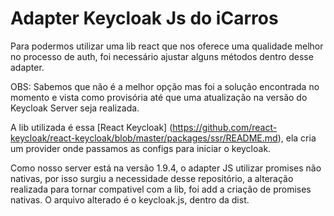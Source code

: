 # Adapter Keycloak Js do iCarros

Para podermos utilizar uma lib react que nos oferece uma qualidade melhor no processo de auth, foi necessário ajustar alguns métodos dentro desse adapter. 

OBS: Sabemos que não é a melhor opção mas foi a solução encontrada no momento e vista como provisória até que uma atualização na versão do Keycloak Server seja realizada.

A lib utilizada é essa [React Keycloak] (https://github.com/react-keycloak/react-keycloak/blob/master/packages/ssr/README.md), ela cria um provider onde passamos as configs para iniciar o keycloak.

Como nosso server está na versão 1.9.4, o adapter JS utilizar promises não nativas, por isso surgiu a necessidade desse repositório, a alteração realizada para tornar compativel com a lib, foi add a criação de promises nativas. O arquivo alterado é o keycloak.js, dentro da dist.

